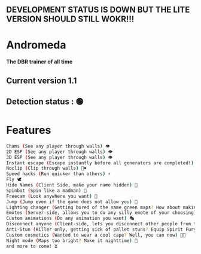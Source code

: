 ## DEVELOPMENT STATUS IS DOWN BUT THE LITE VERSION SHOULD STILL WOKR!!!

# Andromeda
####  The DBR trainer of all time

## Current version 1.1
## Detection status : 🟢
# Features
```sh
Chams (See any player through walls) 👁️
2D ESP (See any player through walls) 👁️
3D ESP (See any player through walls) 👁️
Instant escape (Escape instantly before all generators are completed!) 🏃‍♂️💨
Noclip (Clip through walls) 🧱✖️
Speed hacks (Run quicker than others) ⚡
Fly 🕊️
Hide Names (Client Side, make your name hidden) 🙈
Spinbot (Spin like a madman) 🔄
Freecam (Look anywhere you want) 🎥
Jump (Jump even if the game does not allow you) 🦘
Lighting changer (Getting bored of the same green maps? How about making them purple?) 🌈
Emotes (Server-side, allows you to do any silly emote of your choosing) 😂
Custom animations (Do any animation you want) 🎭
Disconnect anyone (Client-side, lets you disconnect other people from the game) 🚪❌
Anti-Stun (Killer only, getting sick of pallet stuns? Equip Spirit Fury and never get stunned again) 🛡️
Custom cosmetics (Wanted to wear a cool cape? Well, you can now) 🧥✨
Night mode (Maps too bright? Make it nighttime) 🌙
and more to come! ⏳
```
